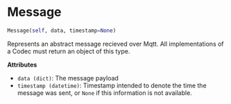 <h1 id="ibmiotf.Message">Message</h1>

```python
Message(self, data, timestamp=None)
```

Represents an abstract message recieved over Mqtt.  All implementations of
a Codec must return an object of this type.

__Attributes__

- `data (dict)`: The message payload
- `timestamp (datetime)`: Timestamp intended to denote the time the message was sent,
    or `None` if this information is not available.


